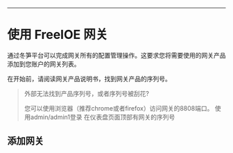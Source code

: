 
---

# 使用 FreeIOE 网关

通过冬笋平台可以完成网关所有的配置管理操作。这要求您将需要使用的网关产品添加到您账户的网关列表。

在开始前，请阅读网关产品说明书，找到网关产品的序列号。

>
> 外部无法找到产品序列号，或者序列号被刮花?
>
> 您可以使用浏览器（推荐chrome或者firefox）访问网关的8808端口。
> 使用admin/admin1登录
> 在仪表盘页面顶部有网关的序列号

## 添加网关

